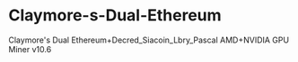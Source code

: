 # Claymore-s-Dual-Ethereum
Claymore's Dual Ethereum+Decred_Siacoin_Lbry_Pascal AMD+NVIDIA GPU Miner v10.6
